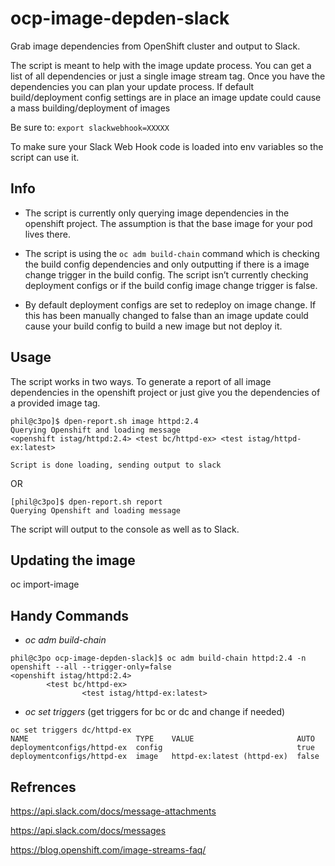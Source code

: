 # ocp-image-depden-slack
Grab image dependencies from OpenShift cluster and output to Slack. 

The script is meant to help with the image update process. You can get a  list of all dependencies or just a single image stream tag. Once you have the dependencies you can plan your update process. If default build/deployment config settings are in place an image update could cause a mass building/deployment of images

Be sure to:
`export slackwebhook=XXXXX`

To make sure your Slack Web Hook code is loaded into env variables so the script can use it.

## Info
- The script is currently only querying image dependencies in the openshift project. The assumption is that the base image for your pod lives there.

- The script is using the `oc adm build-chain` command which is checking the build config dependencies and only outputting if there is a image change trigger in the build config. The script isn’t currently checking deployment configs or if the build config image change trigger is false.

- By default deployment configs are set to redeploy on image change. If this has been manually changed to false than an image update could cause your build config to build a new image but not deploy it.

## Usage

The script works in two ways. To generate a report of all image dependencies in the openshift project or just give you the dependencies of a provided image tag.
```
phil@c3po]$ dpen-report.sh image httpd:2.4
Querying Openshift and loading message
<openshift istag/httpd:2.4> <test bc/httpd-ex> <test istag/httpd-ex:latest>

Script is done loading, sending output to slack
``` 
OR
```
[phil@c3po]$ dpen-report.sh report
Querying Openshift and loading message
```

The script will output to the console as well as to Slack.

## Updating the image

oc import-image <image stream tag or image stream>

## Handy Commands

- *oc adm build-chain*
```
phil@c3po ocp-image-depden-slack]$ oc adm build-chain httpd:2.4 -n openshift --all --trigger-only=false
<openshift istag/httpd:2.4>
        <test bc/httpd-ex>
                <test istag/httpd-ex:latest>
```

- *oc set triggers* (get triggers for bc or dc and change if needed)
```
oc set triggers dc/httpd-ex
NAME                        TYPE    VALUE                       AUTO
deploymentconfigs/httpd-ex  config                              true
deploymentconfigs/httpd-ex  image   httpd-ex:latest (httpd-ex)  false
```

## Refrences
https://api.slack.com/docs/message-attachments

https://api.slack.com/docs/messages

https://blog.openshift.com/image-streams-faq/
